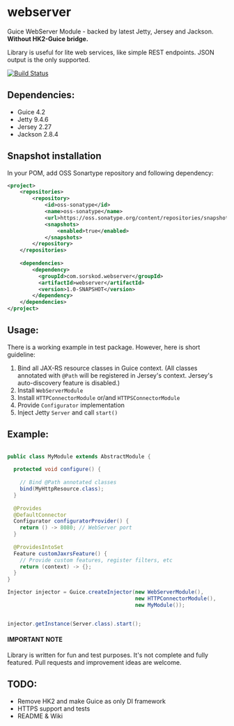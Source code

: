 # webserver 

Guice WebServer Module - backed by latest Jetty, Jersey and Jackson. **Without HK2-Guice bridge.**

Library is useful for lite web services, like simple REST endpoints. JSON output is the only supported. 

[![Build Status](https://travis-ci.org/sorskod/webserver.svg?branch=master)](https://travis-ci.org/sorskod/webserver)

## Dependencies:
- Guice 4.2
- Jetty 9.4.6
- Jersey 2.27
- Jackson 2.8.4

## Snapshot installation

In your POM, add OSS Sonartype repository and following dependency:

```xml
<project>
    <repositories>
        <repository>
            <id>oss-sonatype</id>
            <name>oss-sonatype</name>
            <url>https://oss.sonatype.org/content/repositories/snapshots/</url>
            <snapshots>
                <enabled>true</enabled>
            </snapshots>
        </repository>
    </repositories>
    
    <dependencies>
        <dependency>
          <groupId>com.sorskod.webserver</groupId>
          <artifactId>webserver</artifactId>
          <version>1.0-SNAPSHOT</version>
        </dependency>
    </dependencies>
</project>

```

## Usage:

There is a working example in test package. However, here  is short guideline:

1. Bind all JAX-RS resource classes in Guice context. (All classes annotated with `@Path` will be registered in Jersey's context. Jersey's auto-discovery feature is disabled.)
2. Install `WebServerModule`
3. Install `HTTPConnectorModule` or/and `HTTPSConnectorModule`
4. Provide `Configurator` implementation
5. Inject Jetty `Server` and call `start()`

## Example:

```java

public class MyModule extends AbstractModule {
  
  protected void configure() {
    
    // Bind @Path annotated classes
    bind(MyHttpResource.class);
  }
  
  @Provides
  @DefaultConnector
  Configurator configuratorProvider() {
    return () -> 8080; // WebServer port 
  }
  
  @ProvidesIntoSet
  Feature customJaxrsFeature() {
    // Provide custom features, register filters, etc 
    return (context) -> {};
  }
}

Injector injector = Guice.createInjector(new WebServerModule(), 
                                         new HTTPConnectorModule(),
                                         new MyModule());


injector.getInstance(Server.class).start();
```



#### IMPORTANT NOTE 
Library is written for fun and test purposes. It's not complete and fully featured. Pull requests and improvement ideas are welcome.


## TODO:
- Remove HK2 and make Guice as only DI framework 
- HTTPS support and tests
- README & Wiki